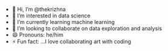- 👋 Hi, I’m @thekrizhna
- 👀 I’m interested in data science
- 🌱 I’m currently learning machine learning
- 💞️ I’m looking to collaborate on data exploration and analysis
- 😄 Pronouns: he/him
- ⚡ Fun fact: ...I love collaborating art with coding

<!---
thekrizhna/thekrizhna is a ✨ special ✨ repository because its `README.md` (this file) appears on your GitHub profile.
You can click the Preview link to take a look at your changes.
--->

